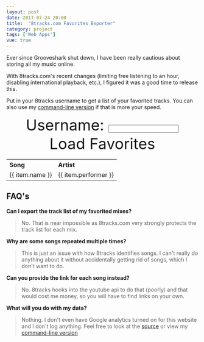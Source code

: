 ```yaml
---
layout: post
date: 2017-07-24 20:00
title:  "8tracks.com Favorites Exporter"
category: project
tags: ['Web Apps']
vue: true
---
```

<script type="text/javascript">
window.onload = function () {
  var demo = new Vue({
    el: '.container',
    data: {
      username: 'therealginger',
      exportType: 'favorite_tracks',
      generaltracks: null,
      tracks: null
    },
    watch: {
      username: 'fetchData'
    },
    methods: {
      fetchData: function () {
        var xhr = new XMLHttpRequest();
        var self = this;
        xhr.open('GET', 'https://8tracks.com/users/' + self.username + '/favorite_tracks?per_page=300&format=jsonh')
        xhr.onload = function () {
          self.generaltracks = JSON.parse(xhr.responseText);
          self.tracks = self.generaltracks.favorite_tracks;
          console.log(self.tracks);
          console.log(self.generaltracks);
        };
        xhr.send()
      }
    }
  })
};
</script>

<div class="container">
    <p>Ever since Grooveshark shut down, I have been really cautious about storing all my music online.</p>
    <p>With 8tracks.com's recent changes (limiting free listening to an hour, disabling international playback, etc.), I figured it was a good time to release this.</p>
    <p>Put in your 8tracks username to get a list of your favorited tracks. You can also use my <a href="https://github.com/graysonkent/misc-scripts/blob/master/bash/8tracks.sh">command-line version</a> if that is more your speed.</p>
<div style="font-size:40px; text-align:center">
<span>Username:</span>
<input type="text" v-model="username">
<a href="#" style="text-decoration:none;" v-on:click="fetchData">Load Favorites</a>
</div>

<div contenteditable="true" v-if="tracks != null">
<table>
<tr align="left">
<th>Song</th>
<th>Artist</th>
</tr>
<tr v-for="(item, index) in tracks" :key="item.name">
<td>{{ item.name }}</td>
<td>{{ item.performer }}</td>
</tr>
</table>
</div>
     <h2>FAQ's</h2>
     <p><strong>Can I export the track list of my favorited mixes?</strong></p>
     <blockquote><p>No. That is near impossible as 8tracks.com very strongly protects the track list for each mix.</p></blockquote>
     <p><strong>Why are some songs repeated multiple times?</strong></p>
     <blockquote><p>This is just an issue with how 8tracks identifies songs. I can't really do anything about it without accidentally getting rid of songs, which I don't want to do.</p></blockquote>
     <p><strong>Can you provide the link for each song instead?</strong></p>
     <blockquote><p>No. 8tracks hooks into the youtube api to do that (poorly) and that would cost me money, so you will have to find links on your own.</p></blockquote>
     <p><strong>What will you do with my data?</strong></p>
     <blockquote><p>Nothing. I don't even have Google analytics turned on for this website and I don't log anything. Feel free to look at the <a href="https://github.com/graysonkent/graysonkent.github.io/blob/master/assets/js/vue/8tracks.js">source</a> or view my <a href="https://github.com/graysonkent/misc-scripts/blob/master/bash/8tracks.sh">command-line version</a></p></blockquote>
  </div>